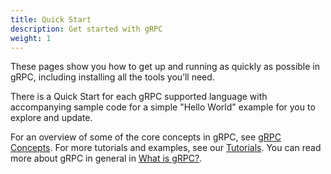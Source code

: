 ```yaml
---
title: Quick Start
description: Get started with gRPC
weight: 1
---
```


These pages show you how to get up and running as quickly as possible in gRPC,
including installing all the tools you’ll need.

There is a Quick Start for each gRPC supported language with accompanying sample
code for a simple "Hello World" example for you to explore and update.

For an overview of some of the core concepts in gRPC, see [gRPC Concepts](/docs/guides/concepts/).
For more tutorials and examples, see our [Tutorials](/docs/tutorials). 
You can read more about gRPC in general in [What is gRPC?](/docs/guides). 
